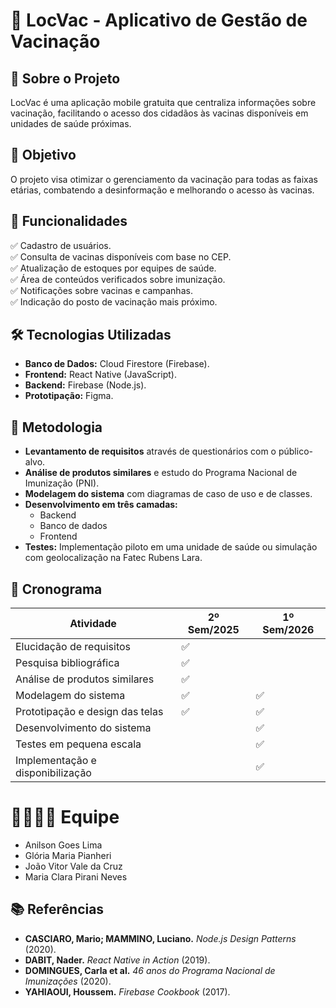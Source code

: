 # 📌 LocVac - Aplicativo de Gestão de Vacinação  

## 📖 Sobre o Projeto  
LocVac é uma aplicação mobile gratuita que centraliza informações sobre vacinação, facilitando o acesso dos cidadãos às vacinas disponíveis em unidades de saúde próximas.  

## 🎯 Objetivo  
O projeto visa otimizar o gerenciamento da vacinação para todas as faixas etárias, combatendo a desinformação e melhorando o acesso às vacinas.  

## 🚀 Funcionalidades  
✅ Cadastro de usuários.  
✅ Consulta de vacinas disponíveis com base no CEP.  
✅ Atualização de estoques por equipes de saúde.  
✅ Área de conteúdos verificados sobre imunização.  
✅ Notificações sobre vacinas e campanhas.   
✅ Indicação do posto de vacinação mais próximo.  

## 🛠️ Tecnologias Utilizadas  
- **Banco de Dados:** Cloud Firestore (Firebase).  
- **Frontend:** React Native (JavaScript).  
- **Backend:** Firebase (Node.js).  
- **Prototipação:** Figma.  

## 📌 Metodologia  
- **Levantamento de requisitos** através de questionários com o público-alvo.  
- **Análise de produtos similares** e estudo do Programa Nacional de Imunização (PNI).  
- **Modelagem do sistema** com diagramas de caso de uso e de classes.  
- **Desenvolvimento em três camadas:**  
  - Backend  
  - Banco de dados  
  - Frontend  
- **Testes:** Implementação piloto em uma unidade de saúde ou simulação com geolocalização na Fatec Rubens Lara.  

## 📅 Cronograma  
| Atividade                         | 2º Sem/2025 | 1º Sem/2026 |  
|------------------------------------|------------|------------|  
| Elucidação de requisitos           | ✅         |            |  
| Pesquisa bibliográfica             | ✅         |            |  
| Análise de produtos similares      | ✅         |            |  
| Modelagem do sistema               | ✅         | ✅         |  
| Prototipação e design das telas    | ✅         | ✅         |  
| Desenvolvimento do sistema         |            | ✅         |  
| Testes em pequena escala          |            | ✅         |  
| Implementação e disponibilização  |            | ✅         |  

# 👩‍💻👨‍💻 Equipe
- Anilson Goes Lima
- Glória Maria Pianheri
- João Vitor Vale da Cruz
- Maria Clara Pirani Neves

## 📚 Referências  
- **CASCIARO, Mario; MAMMINO, Luciano.** *Node.js Design Patterns* (2020).  
- **DABIT, Nader.** *React Native in Action* (2019).  
- **DOMINGUES, Carla et al.** *46 anos do Programa Nacional de Imunizações* (2020).  
- **YAHIAOUI, Houssem.** *Firebase Cookbook* (2017).